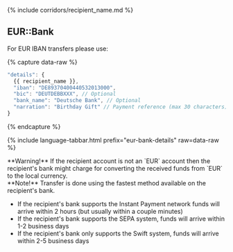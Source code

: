 {% include corridors/recipient_name.md %}

## EUR::Bank

For EUR IBAN transfers please use:

{% capture data-raw %}
```javascript
"details": {
  {{ recipient_name }},
  "iban": "DE89370400440532013000",
  "bic": "DEUTDEBBXXX", // Optional
  "bank_name": "Deutsche Bank", // Optional
  "narration": "Birthday Gift" // Payment reference (max 30 characters) - Optional
}
```
{% endcapture %}

{% include language-tabbar.html prefix="eur-bank-details" raw=data-raw %}

<div class="alert alert-warning" markdown="1">
**Warning!** If the recipient account is not an `EUR` account then the recipient's bank might charge for converting the received funds from `EUR` to the local currency.
</div>

<div class="alert alert-info" markdown="1">
**Note!** Transfer is done using the fastest method available on the recipient's bank.

* If the recipient's bank supports the Instant Payment network funds will arrive within 2 hours (but usually within a couple minutes)
* If the recipient's bank supports the SEPA system, funds will arrive within 1-2 business days
* If the recipient's bank only supports the Swift system, funds will arrive within 2-5 business days
</div>
